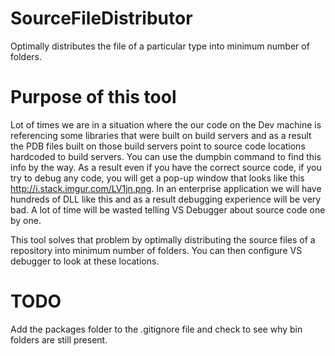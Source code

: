 # SourceFileDistributor
Optimally distributes the file of a particular type into minimum number of folders.

# Purpose of this tool
Lot of times we are in a situation where the our code on the Dev machine is referencing some libraries that were built on build servers and as a result the PDB files built on those build servers point to source code locations hardcoded to build servers. You can use the dumpbin command to find this info by the way. As a result even if you have the correct source code, if you try to debug any code, you will get a pop-up window that looks like this http://i.stack.imgur.com/LV1jn.png. In an enterprise application we will have hundreds of DLL like this and as a result debugging experience will be very bad. A lot of time will be wasted telling VS Debugger about source code one by one.

This tool solves that problem by optimally distributing the source files of a repository into minimum number of folders. You can then configure VS debugger to look at these locations.


# TODO
Add the packages folder to the .gitignore file and check to see why bin folders are still present.
